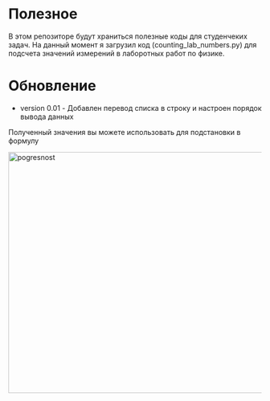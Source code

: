 # Полезное
В этом репозиторе будут храниться полезные коды для студенчеких задач. На данный момент я загрузил код (counting_lab_numbers.py) для подсчета значений измерений в лаборотных работ по физике.

# Обновление
- version 0.01 - Добавлен перевод списка в строку и настроен порядок вывода данных

Полученный значения вы можете использовать для подстановки в формулу

<div>
  <img src="https://studfile.net/html/2706/273/html_ztp6NT5FCi.nqbt/img-1lMTNi.png" title="pogresnost" alt="pogresnost" width="640" height="480"/>&nbsp;  
</div>
